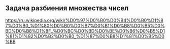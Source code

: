 
## Задача разбиения множества чисел
https://ru.wikipedia.org/wiki/%D0%97%D0%B0%D0%B4%D0%B0%D1%87%D0%B0_%D1%80%D0%B0%D0%B7%D0%B1%D0%B8%D0%B5%D0%BD%D0%B8%D1%8F_%D0%BC%D0%BD%D0%BE%D0%B6%D0%B5%D1%81%D1%82%D0%B2%D0%B0_%D1%87%D0%B8%D1%81%D0%B5%D0%BB
